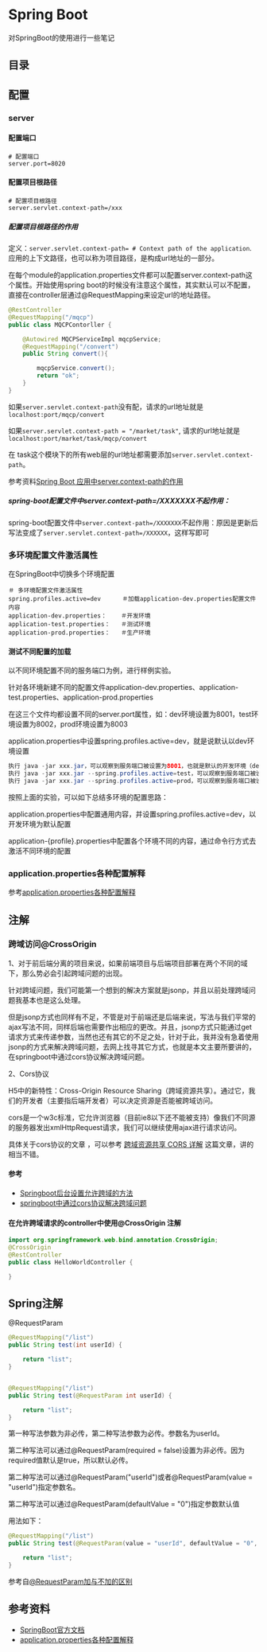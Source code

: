# Spring Boot

对SpringBoot的使用进行一些笔记

## 目录

## 配置

### server

#### 配置端口

```application.properties
# 配置端口
server.port=8020
```

#### 配置项目根路径

```application.properties
# 配置项目根路径
server.servlet.context-path=/xxx
```

##### 配置项目根路径的作用

定义：`server.servlet.context-path= # Context path of the application`. 应用的上下文路径，也可以称为项目路径，是构成url地址的一部分。

在每个module的application.properties文件都可以配置server.context-path这个属性。开始使用spring boot的时候没有注意这个属性，其实默认可以不配置，直接在controller层通过@RequestMapping来设定url的地址路径。

```Java
@RestController
@RequestMapping("/mqcp")
public class MQCPContorller {

    @Autowired MQCPServiceImpl mqcpService;
    @RequestMapping("/convert")
    public String convert(){

        mqcpService.convert();
        return "ok";
    }
}
```

如果`server.servlet.context-path`没有配，请求的url地址就是 `localhost:port/mqcp/convert`

如果`server.servlet.context-path = "/market/task"`, 请求的url地址就是 `localhost:port/market/task/mqcp/convert`

在 task这个模块下的所有web层的url地址都需要添加`server.servlet.context-path`。

参考资料[Spring Boot 应用中server.context-path的作用](https://blog.csdn.net/onedaycbfly/article/details/80108129)

##### spring-boot配置文件中server.context-path=/XXXXXXX不起作用：

spring-boot配置文件中`server.context-path=/XXXXXXX`不起作用：原因是更新后写法变成了`server.servlet.context-path=/XXXXXX`，这样写即可

### 多环境配置文件激活属性

在SpringBoot中切换多个环境配置

```application.properties
＃ 多环境配置文件激活属性
spring.profiles.active=dev      ＃加载application-dev.properties配置文件内容 
application-dev.properties：    ＃开发环境
application-test.properties：   ＃测试环境
application-prod.properties：   ＃生产环境
```

#### 测试不同配置的加载

以不同环境配置不同的服务端口为例，进行样例实验。

针对各环境新建不同的配置文件application-dev.properties、application-test.properties、application-prod.properties

在这三个文件均都设置不同的server.port属性，如：dev环境设置为8001，test环境设置为8002，prod环境设置为8003

application.properties中设置spring.profiles.active=dev，就是说默认以dev环境设置

```Java
执行 java -jar xxx.jar，可以观察到服务端口被设置为8001，也就是默认的开发环境（dev）
执行 java -jar xxx.jar --spring.profiles.active=test，可以观察到服务端口被设置为8002，也就是测试环境的配置（test）
执行 java -jar xxx.jar --spring.profiles.active=prod，可以观察到服务端口被设置为8003，也就是生产环境的配置（prod）
```

按照上面的实验，可以如下总结多环境的配置思路：

application.properties中配置通用内容，并设置spring.profiles.active=dev，以开发环境为默认配置

application-{profile}.properties中配置各个环境不同的内容，通过命令行方式去激活不同环境的配置

### application.properties各种配置解释

参考[application.properties各种配置解释](https://blog.csdn.net/tang430524/article/details/78911556)

## 注解

### 跨域访问@CrossOrigin

1、对于前后端分离的项目来说，如果前端项目与后端项目部署在两个不同的域下，那么势必会引起跨域问题的出现。

针对跨域问题，我们可能第一个想到的解决方案就是jsonp，并且以前处理跨域问题我基本也是这么处理。

但是jsonp方式也同样有不足，不管是对于前端还是后端来说，写法与我们平常的ajax写法不同，同样后端也需要作出相应的更改。并且，jsonp方式只能通过get请求方式来传递参数，当然也还有其它的不足之处，针对于此，我并没有急着使用jsonp的方式来解决跨域问题，去网上找寻其它方式，也就是本文主要所要讲的，在springboot中通过cors协议解决跨域问题。

2、Cors协议

H5中的新特性：Cross-Origin Resource Sharing（跨域资源共享）。通过它，我们的开发者（主要指后端开发者）可以决定资源是否能被跨域访问。

cors是一个w3c标准，它允许浏览器（目前ie8以下还不能被支持）像我们不同源的服务器发出xmlHttpRequest请求，我们可以继续使用ajax进行请求访问。

具体关于cors协议的文章 ，可以参考 [跨域资源共享 CORS 详解](http://www.ruanyifeng.com/blog/2016/04/cors.html) 这篇文章，讲的相当不错。

#### 参考

- [Springboot后台设置允许跨域的方法](https://blog.csdn.net/hlp4207/article/details/80870716)
- [springboot中通过cors协议解决跨域问题](https://www.cnblogs.com/520playboy/p/7306008.html)

#### 在允许跨域请求的controller中使用@CrossOrigin 注解

```Java
import org.springframework.web.bind.annotation.CrossOrigin;
@CrossOrigin
@RestController
public class HelloWorldController {

}
```

## Spring注解

@RequestParam

```Java
@RequestMapping("/list")
public String test(int userId) {

    return "list";
}


@RequestMapping("/list")
public String test(@RequestParam int userId) {

    return "list";
}
```

第一种写法参数为非必传，第二种写法参数为必传。参数名为userId。

第二种写法可以通过@RequestParam(required = false)设置为非必传。因为required值默认是true，所以默认必传。

第二种写法可以通过@RequestParam("userId")或者@RequestParam(value = "userId")指定参数名。

第二种写法可以通过@RequestParam(defaultValue = "0")指定参数默认值

用法如下：

```Java
@RequestMapping("/list")
public String test(@RequestParam(value = "userId", defaultValue = "0", required = false) int userId) {

    return "list";
}
```

参考自[@RequestParam加与不加的区别](https://blog.csdn.net/u013805360/article/details/79527175)

## 参考资料

- [SpringBoot官方文档](https://docs.spring.io/spring-boot/docs/current-SNAPSHOT/reference/htmlsingle/)
- [application.properties各种配置解释](https://blog.csdn.net/tang430524/article/details/78911556)